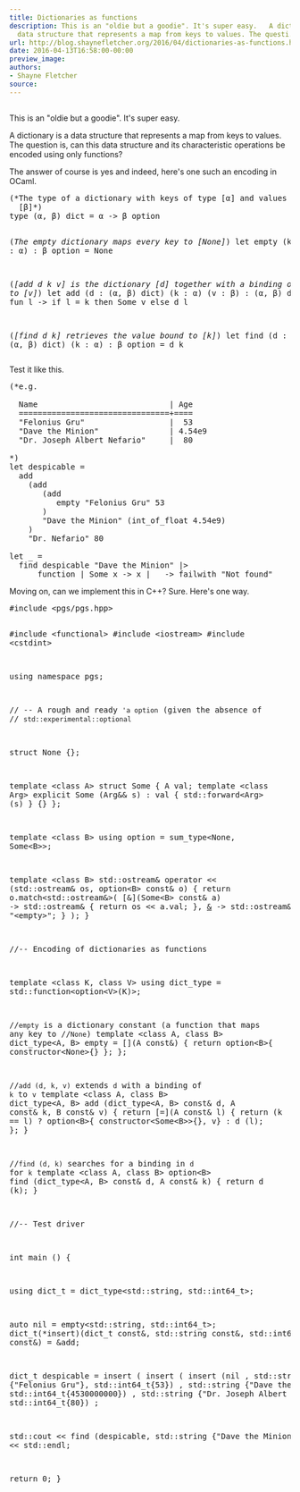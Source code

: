 ```yaml
---
title: Dictionaries as functions
description: This is an "oldie but a goodie". It's super easy.   A dictionary is a
  data structure that represents a map from keys to values. The questi...
url: http://blog.shaynefletcher.org/2016/04/dictionaries-as-functions.html
date: 2016-04-13T16:58:00-00:00
preview_image:
authors:
- Shayne Fletcher
source:
---
```


<h2></h2>
<p>
This is an "oldie but a goodie". It's super easy.
</p>
<p>
A dictionary is a data structure that represents a map from keys to values. The question is, can this data structure and its characteristic operations be encoded using only functions?
</p>
<p>
The answer of course is yes and indeed, here's one such an encoding in OCaml.
</p><p>
</p><pre class="prettyprint ml">(*The type of a dictionary with keys of type [α] and values of type
  [β]*)
type (α, β) dict = α -&gt; β option

(*The empty dictionary maps every key to [None]*)
let empty (k : α) : β option = None

(*[add d k v] is the dictionary [d] together with a binding of [k] to
  [v]*)
let add (d : (α, β) dict) (k : α) (v : β) : (α, β) dict = 
  fun l -&gt; 
    if l = k then Some v else d l

(*[find d k] retrieves the value bound to [k]*)
let find (d : (α, β) dict) (k : α) : β option = d k
</pre>
Test it like this.
<pre class="prettyprint ml">(*e.g.

  Name                            | Age
  ================================+====
  "Felonius Gru"                  |  53
  "Dave the Minion"               | 4.54e9
  "Dr. Joseph Albert Nefario"     |  80

*)
let despicable = 
  add 
    (add 
       (add 
          empty "Felonius Gru" 53
       ) 
       "Dave the Minion" (int_of_float 4.54e9)
    )
    "Dr. Nefario" 80 

let _ = 
  find despicable "Dave the Minion" |&gt; 
      function | Some x -&gt; x | _ -&gt; failwith "Not found"
</pre>
<p></p>
<p>Moving on, can we implement this in C++? Sure. Here's one way.
</p><pre class="prettyprint ml">#include &lt;pgs/pgs.hpp&gt;

#include &lt;functional&gt;
#include &lt;iostream&gt;
#include &lt;cstdint&gt;

using namespace pgs;

// -- A rough and ready `'a option` (given the absence of
// `std::experimental::optional`

struct None {};

template &lt;class A&gt;
struct Some { 
  A val;
  template &lt;class Arg&gt;
  explicit Some (Arg&amp;&amp; s) : val { std::forward&lt;Arg&gt; (s) }
  {}
};

template &lt;class B&gt;
using option = sum_type&lt;None, Some&lt;B&gt;&gt;;

template &lt;class B&gt;
std::ostream&amp; operator &lt;&lt; (std::ostream&amp; os, option&lt;B&gt; const&amp; o) {
  return o.match&lt;std::ostream&amp;&gt;(
    [&amp;](Some&lt;B&gt; const&amp; a) -&gt; std::ostream&amp; { return os &lt;&lt; a.val; },
    [&amp;](None) -&gt; std::ostream&amp; { return os &lt;&lt; "&lt;empty&gt;"; }
  );
}

//-- Encoding of dictionaries as functions

template &lt;class K, class V&gt;
using dict_type = std::function&lt;option&lt;V&gt;(K)&gt;;

//`empty` is a dictionary constant (a function that maps any key to
//`None`)
template &lt;class A, class B&gt;
dict_type&lt;A, B&gt; empty = 
  [](A const&amp;) { 
    return option&lt;B&gt;{ constructor&lt;None&gt;{} }; 
};

//`add (d, k, v)` extends `d` with a binding of `k` to `v`
template &lt;class A, class B&gt;
dict_type&lt;A, B&gt; add (dict_type&lt;A, B&gt; const&amp; d, A const&amp; k, B const&amp; v) {
  return [=](A const&amp; l) {
    return (k == l) ? option&lt;B&gt;{ constructor&lt;Some&lt;B&gt;&gt;{}, v} : d (l);
  };
}

//`find (d, k)` searches for a binding in `d` for `k`
template &lt;class A, class B&gt;
option&lt;B&gt; find (dict_type&lt;A, B&gt; const&amp; d, A const&amp; k) {
  return d (k);
}

//-- Test driver

int main () {

  using dict_t = dict_type&lt;std::string, std::int64_t&gt;;

  auto nil = empty&lt;std::string, std::int64_t&gt;;
  dict_t(*insert)(dict_t const&amp;, std::string const&amp;, std::int64_t const&amp;) = &amp;add;


  dict_t despicable = 
    insert (
      insert (
        insert (nil
           , std::string {"Felonius Gru"}, std::int64_t{53})
           , std::string {"Dave the Minion"}, std::int64_t{4530000000})
          , std::string {"Dr. Joseph Albert Nefario"}, std::int64_t{80})
     ;

  std::cout &lt;&lt; 
    find (despicable, std::string {"Dave the Minion"}) &lt;&lt; std::endl;

  return 0;
}
</pre>
<p></p>
